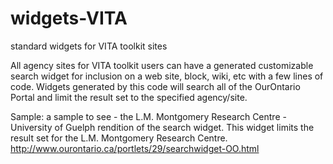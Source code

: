 widgets-VITA
============

standard widgets for VITA toolkit sites

All agency sites for VITA toolkit users can have a generated customizable search widget for inclusion on a web site, block, wiki, etc with a few lines of code.  Widgets generated by this code will search all of the OurOntario Portal and limit the result set to the specified agency/site.

Sample:
a sample to see  -  the L.M. Montgomery Research Centre - University of Guelph rendition of the search widget.
This widget limits the result set for the L.M. Montgomery Research Centre.
http://www.ourontario.ca/portlets/29/searchwidget-OO.html
